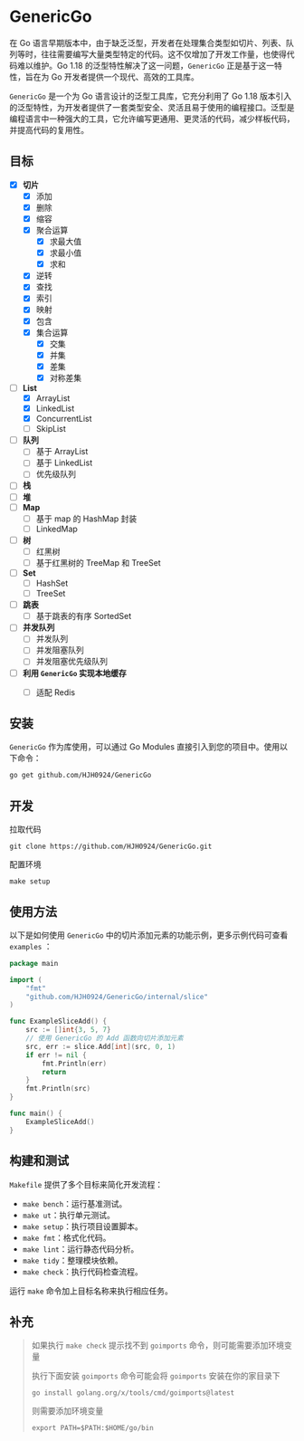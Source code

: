 # GenericGo

在 Go 语言早期版本中，由于缺乏泛型，开发者在处理集合类型如切片、列表、队列等时，往往需要编写大量类型特定的代码。这不仅增加了开发工作量，也使得代码难以维护。Go 1.18 的泛型特性解决了这一问题，`GenericGo` 正是基于这一特性，旨在为 Go 开发者提供一个现代、高效的工具库。

`GenericGo` 是一个为 Go 语言设计的泛型工具库，它充分利用了 Go 1.18 版本引入的泛型特性，为开发者提供了一套类型安全、灵活且易于使用的编程接口。泛型是编程语言中一种强大的工具，它允许编写更通用、更灵活的代码，减少样板代码，并提高代码的复用性。



## 目标

- [x]  **切片**
    - [x]  添加
    - [x]  删除
    - [x]  缩容
    - [x]  聚合运算
        - [x]  求最大值
        - [x]  求最小值
        - [x]  求和
    - [x]  逆转
    - [x]  查找
    - [x]  索引
    - [x]  映射
    - [x]  包含
    - [x]  集合运算
        - [x]  交集
        - [x]  并集
        - [x]  差集
        - [x]  对称差集
- [ ]  **List**
    - [x]  ArrayList
    - [x]  LinkedList
    - [x]  ConcurrentList
    - [ ]  SkipList
- [ ]  **队列**
    - [ ]  基于 ArrayList
    - [ ]  基于 LinkedList
    - [ ]  优先级队列
- [ ]  **栈**
- [ ]  **堆**
- [ ]  **Map**
    - [ ]  基于 map 的 HashMap 封装
    - [ ]  LinkedMap
- [ ]  **树**
    - [ ]  红黑树
    - [ ]  基于红黑树的 TreeMap 和 TreeSet
- [ ]  **Set**
    - [ ]  HashSet
    - [ ]  TreeSet
- [ ]  **跳表**
    - [ ]  基于跳表的有序 SortedSet
- [ ]  **并发队列**
    - [ ]  并发队列
    - [ ]  并发阻塞队列
    - [ ]  并发阻塞优先级队列
- [ ]  **利用 `GenericGo` 实现本地缓存**
    - [ ]  适配 Redis



## 安装

`GenericGo` 作为库使用，可以通过 Go Modules 直接引入到您的项目中。使用以下命令：

```bash
go get github.com/HJH0924/GenericGo
```



## 开发

拉取代码

```shell
git clone https://github.com/HJH0924/GenericGo.git
```

配置环境

```shell
make setup
```



## 使用方法

以下是如何使用 `GenericGo` 中的切片添加元素的功能示例，更多示例代码可查看 `examples` ：

```go
package main

import (
	"fmt"
	"github.com/HJH0924/GenericGo/internal/slice"
)

func ExampleSliceAdd() {
	src := []int{3, 5, 7}
    // 使用 GenericGo 的 Add 函数向切片添加元素
	src, err := slice.Add[int](src, 0, 1)
	if err != nil {
		fmt.Println(err)
		return
	}
	fmt.Println(src)
}

func main() {
	ExampleSliceAdd()
}
```



## 构建和测试

`Makefile` 提供了多个目标来简化开发流程：

- `make bench`：运行基准测试。
- `make ut`：执行单元测试。
- `make setup`：执行项目设置脚本。
- `make fmt`：格式化代码。
- `make lint`：运行静态代码分析。
- `make tidy`：整理模块依赖。
- `make check`：执行代码检查流程。

运行 `make` 命令加上目标名称来执行相应任务。



## 补充

>   如果执行 `make check` 提示找不到 `goimports` 命令，则可能需要添加环境变量
>
>   执行下面安装 `goimports` 命令可能会将 `goimports` 安装在你的家目录下
>
>   ```shell
>   go install golang.org/x/tools/cmd/goimports@latest
>   ```
>
>   则需要添加环境变量
>
>   ```shell
>   export PATH=$PATH:$HOME/go/bin
>   ```
